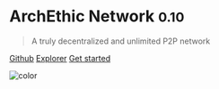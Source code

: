 # ArchEthic Network <small>0.10</small>

> A truly decentralized and unlimited P2P network

[Github](https://github.com/archethic-foundation/archethic-node)
[Explorer](https://www.archethic.net)
[Get started](README.md)

<!-- background color -->

![color](#3596F2)

